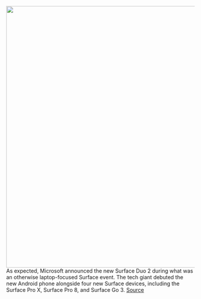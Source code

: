 <img src='https://cdn.vox-cdn.com/thumbor/mbbxJliZ63ZZEBneA4WzT9i7oGQ=/0x0:2248x1420/1200x800/filters:focal(945x531:1303x889)/cdn.vox-cdn.com/uploads/chorus_image/image/69893845/Screen_Shot_2021_09_21_at_1.27.32_PM.0.png' width='700px' /><br/>
As expected, Microsoft announced the new Surface Duo 2 during what was an otherwise laptop-focused Surface event. The tech giant debuted the new Android phone alongside four new Surface devices, including the Surface Pro X, Surface Pro 8, and Surface Go 3.
<a href='https://www.theverge.com/22684018/microsoft-surface-duo-2-preorder-how-to-buy-price-release-date'> Source <a/>